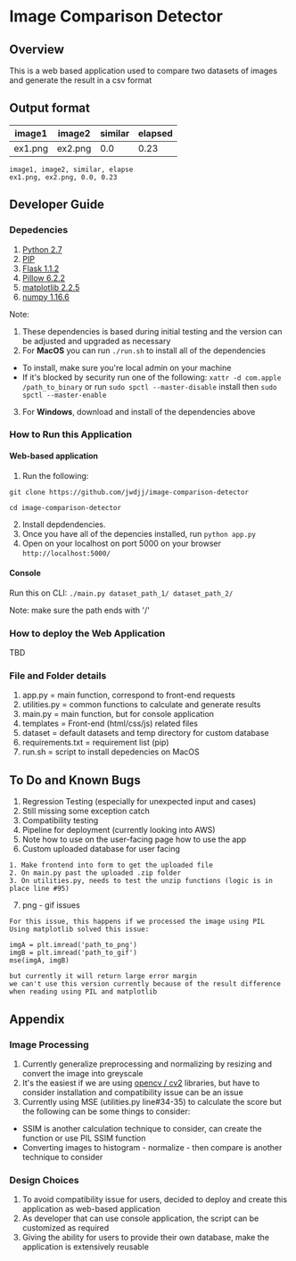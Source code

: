 # Image Comparison Detector

## Overview

This is a web based application used to compare two datasets of images and generate the result in a csv format

## Output format 

| image1        | image2        | similar  | elapsed |
| ------------- | ------------- | -------- | ------- |
| ex1.png       | ex2.png       | 0.0      | 0.23    |


```
image1, image2, similar, elapse
ex1.png, ex2.png, 0.0, 0.23
```

## Developer Guide

### Depedencies

1. [Python 2.7](https://www.python.org/downloads/windows/)
2. [PIP](https://pip.pypa.io/en/stable/installing/)
2. [Flask 1.1.2](https://flask.palletsprojects.com/en/1.1.x/installation/)
3. [Pillow 6.2.2](https://pillow.readthedocs.io/en/stable/installation.html)
4. [matplotlib 2.2.5](https://ehmatthes.github.io/pcc/chapter_15/README.html#:~:text=Installing%20matplotlib%20on%20Windows,-To%20install%20matplotlib&text=Go%20to%20https%3A%2F%2Fdev,need%20an%20installer%20for%20matplotlib.)
5. [numpy 1.16.6](https://phoenixnap.com/kb/install-numpy)

Note: 
1. These dependencies is based during initial testing and the version can be adjusted and upgraded as necessary
2. For **MacOS** you can run `./run.sh` to install all of the dependencies
- To install, make sure you're local admin on your machine
- If it's blocked by security run one of the following: `xattr -d com.apple /path_to_binary` or run `sudo spctl --master-disable` install then `sudo spctl --master-enable`
3. For **Windows**, download and install of the dependencies above

### How to Run this Application

#### Web-based application
1. Run the following:
```
git clone https://github.com/jwdjj/image-comparison-detector

cd image-comparison-detector
```
2. Install depdendencies.
3. Once you have all of the depencies installed, run `python app.py`
4. Open on your localhost on port 5000 on your browser `http://localhost:5000/`

#### Console

Run this on CLI:
`./main.py dataset_path_1/ dataset_path_2/`

Note: make sure the path ends with '/'

### How to deploy the Web Application

TBD

### File and Folder details

1. app.py = main function, correspond to front-end requests
2. utilities.py = common functions to calculate and generate results
3. main.py = main function, but for console application
4. templates = Front-end (html/css/js) related files
5. dataset = default datasets and temp directory for custom database
6. requirements.txt = requirement list (pip)
7. run.sh = script to install depedencies on MacOS

## To Do and Known Bugs

1. Regression Testing (especially for unexpected input and cases)
2. Still missing some exception catch
3. Compatibility testing
4. Pipeline for deployment (currently looking into AWS)
5. Note how to use on the user-facing page how to use the app
6. Custom uploaded database for user facing

```
1. Make frontend into form to get the uploaded file
2. On main.py past the uploaded .zip folder
3. On utilities.py, needs to test the unzip functions (logic is in place line #95)
```

7. png - gif issues

```
For this issue, this happens if we processed the image using PIL
Using matplotlib solved this issue:

imgA = plt.imread('path_to_png')
imgB = plt.imread('path_to_gif')
mse(imgA, imgB)

but currently it will return large error margin
we can't use this version currently because of the result difference when reading using PIL and matplotlib
```

## Appendix

### Image Processing

1. Currently generalize preprocessing and normalizing by resizing and convert the image into greyscale
2. It's the easiest if we are using [opencv / cv2](https://pypi.org/project/opencv-python/) libraries, but have to consider installation and compatibility issue can be an issue
3. Currently using MSE (utilities.py line#34-35) to calculate the score but the following can be some things to consider:
- SSIM is another calculation technique to consider, can create the function or use PIL SSIM function
- Converting images to histogram - normalize - then compare is another technique to consider

### Design Choices

1. To avoid compatibility issue for users, decided to deploy and create this application as web-based application
2. As developer that can use console application, the script can be customized as required
3. Giving the ability for users to provide their own database, make the application is extensively reusable